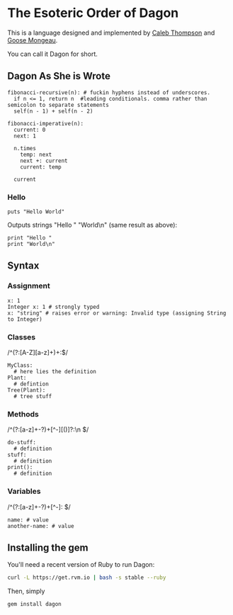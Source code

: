 # The Esoteric Order of Dagon

This is a language designed and implemented by [Caleb Thompson](/calebthompson) and [Goose Mongeau](/halogenandtoast).

You can call it Dagon for short.


## Dagon As She is Wrote

```
fibonacci-recursive(n): # fuckin hyphens instead of underscores.
  if n <= 1, return n  #leading conditionals. comma rather than semicolon to separate statements
  self(n - 1) + self(n - 2)
```

```
fibonacci-imperative(n):
  current: 0
  next: 1

  n.times
    temp: next
    next +: current
    current: temp

  current
```

### Hello

```
puts "Hello World"
```

Outputs strings "Hello " "World\n" (same result as above):

```
print "Hello "
print "World\n"
```

## Syntax

### Assignment

```
x: 1
Integer x: 1 # strongly typed
x: "string" # raises error or warning: Invalid type (assigning String to Integer)
```

### Classes

/^(?:[A-Z][a-z]+)+:$/

```
MyClass:
  # here lies the definition
Plant:
  # defintion
Tree(Plant):
  # tree stuff

```

### Methods

/^(?:[a-z]+-?)+[^-][\(\)]?:\n  $/

```
do-stuff:
  # definition
stuff:
  # definition
print():
  # definition
```

### Variables

/^(?:[a-z]+-?)+[^-]: $/

```
name: # value
another-name: # value
```

## Installing the gem

You'll need a recent version of Ruby to run Dagon:

```bash
curl -L https://get.rvm.io | bash -s stable --ruby
```

Then, simply

```bash
gem install dagon
```
